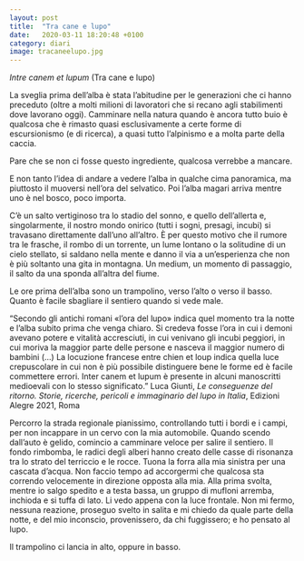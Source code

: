 ```yaml
---
layout: post
title:  "Tra cane e lupo"
date:   2020-03-11 18:20:48 +0100
category: diari
image: tracaneelupo.jpg
---
```


*Intre canem et lupum* (Tra cane e lupo)

La sveglia prima dell’alba è stata l’abitudine per le generazioni che ci hanno preceduto (oltre a molti milioni di lavoratori che si recano agli stabilimenti dove lavorano oggi). Camminare nella natura quando è ancora tutto buio è qualcosa che è rimasto quasi esclusivamente a certe forme di escursionismo (e di ricerca), a quasi tutto l’alpinismo e a molta parte della caccia.

Pare che se non ci fosse questo ingrediente, qualcosa verrebbe a mancare.

E non tanto l’idea di andare a vedere l’alba in qualche cima panoramica, ma piuttosto il muoversi nell’ora del selvatico. Poi l’alba magari arriva mentre uno è nel bosco, poco importa.

C’è un salto vertiginoso tra lo stadio del sonno, e quello dell’allerta e, singolarmente, il nostro mondo onirico (tutti i sogni, presagi, incubi) si travasano direttamente dall’uno all’altro. È per questo motivo che il rumore tra le frasche, il rombo di un torrente, un lume lontano o la solitudine di un cielo stellato, si saldano nella mente e danno il via a un’esperienza che non è più soltanto una gita in montagna. Un medium, un momento di passaggio, il salto da una sponda all’altra del fiume.

Le ore prima dell’alba sono un trampolino, verso l’alto o verso il basso. Quanto è facile sbagliare il sentiero quando si vede male.

“Secondo gli antichi romani «l’ora del lupo» indica quel momento tra la notte e l’alba subito prima che venga chiaro. Si credeva fosse l’ora in cui i demoni avevano potere e vitalità accresciuti, in cui venivano gli incubi peggiori, in cui moriva la maggior parte delle persone e nasceva il maggior numero di bambini (…) La locuzione francese entre chien et loup indica quella luce crepuscolare in cui non è più possibile distinguere bene le forme ed è facile commettere errori. Inter canem et lupum è presente in alcuni manoscritti medioevali con lo stesso significato.”
Luca Giunti, *Le conseguenze del ritorno. Storie, ricerche, pericoli e immaginario del lupo in Italia*, Edizioni Alegre 2021, Roma

Percorro la strada regionale pianissimo, controllando tutti i bordi e i campi, per non incappare in un cervo con la mia automobile. Quando scendo dall’auto è gelido, comincio a camminare veloce per salire il sentiero. Il fondo rimbomba, le radici degli alberi hanno creato delle casse di risonanza tra lo strato del terriccio e le rocce. Tuona la forra alla mia sinistra per una cascata d’acqua.
Non faccio tempo ad accorgermi che qualcosa sta correndo velocemente in direzione opposta alla mia. Alla prima svolta, mentre io salgo spedito e a testa bassa, un gruppo di mufloni arremba, inchioda e si tuffa di lato. Li vedo appena con la luce frontale. 
Non mi fermo, nessuna reazione, proseguo svelto in salita e mi chiedo da quale parte della notte, e del mio inconscio, provenissero, da chi fuggissero; e ho pensato al lupo.

Il trampolino ci lancia in alto, oppure in basso.
